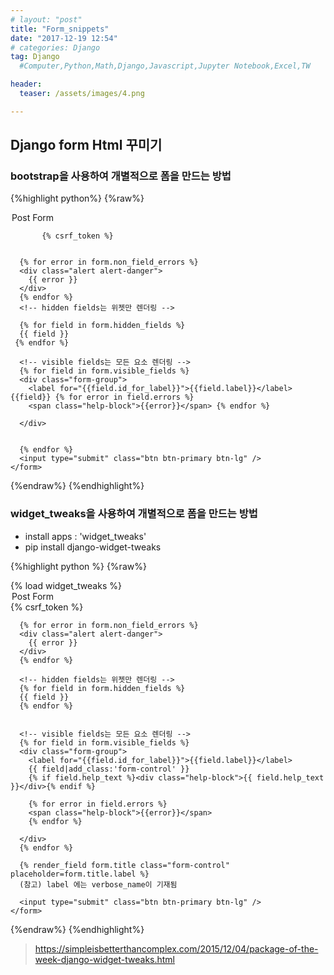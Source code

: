 ```yaml
---
# layout: "post"
title: "Form_snippets"
date: "2017-12-19 12:54"
# categories: Django
tag: Django
  #Computer,Python,Math,Django,Javascript,Jupyter Notebook,Excel,TW

header:
  teaser: /assets/images/4.png

---
```


## Django form Html 꾸미기

### bootstrap을 사용하여 개별적으로 폼을 만드는 방법

{%highlight python%}
{%raw%}
<!DOCTYPE html>
<html>
<head>
  <meta charset="utf-8">
  <title></title>
  <link rel="stylesheet" href="//maxcdn.bootstrapcdn.com/bootstrap/3.3.7/css/bootstrap.min.css" />
  <script src="//code.jquery.com/jquery-2.2.4.min.js"></script>
</head>
<body>
  <div class="container">
    <form action="" method="post" class="form-horizontal" enctype="multipart/form-data">
      <legend>Post Form</legend>

           {% csrf_token %}


      {% for error in form.non_field_errors %}
      <div class="alert alert-danger">
        {{ error }}
      </div>
      {% endfor %}
      <!-- hidden fields는 위젯만 렌더링 -->

      {% for field in form.hidden_fields %}
      {{ field }}
     {% endfor %}

      <!-- visible fields는 모든 요소 렌더링 -->
      {% for field in form.visible_fields %}
      <div class="form-group">
        <label for="{{field.id_for_label}}">{{field.label}}</label> {{field}} {% for error in field.errors %}
        <span class="help-block">{{error}}</span> {% endfor %}

      </div>


      {% endfor %}
      <input type="submit" class="btn btn-primary btn-lg" />
    </form>
  </div>

</body>

</html>

{%endraw%}
{%endhighlight%}

### widget_tweaks을 사용하여 개별적으로 폼을 만드는 방법
- install apps : 'widget_tweaks'
- pip install django-widget-tweaks

{%highlight python %}
{%raw%}
<!DOCTYPE html>
<html>
<head>
  <meta charset="utf-8">
  <title></title>
  <link rel="stylesheet" href="//maxcdn.bootstrapcdn.com/bootstrap/3.3.7/css/bootstrap.min.css" />
  <script src="//code.jquery.com/jquery-2.2.4.min.js"></script>
</head>
<body>
{% load widget_tweaks %}
  <div class="container">
    <form action="" method="post" class="form-horizontal" enctype="multipart/form-data">
      <legend>Post Form</legend>
      {% csrf_token %}

      {% for error in form.non_field_errors %}
      <div class="alert alert-danger">
        {{ error }}
      </div>
      {% endfor %}

      <!-- hidden fields는 위젯만 렌더링 -->
      {% for field in form.hidden_fields %}
      {{ field }}
      {% endfor %}


      <!-- visible fields는 모든 요소 렌더링 -->
      {% for field in form.visible_fields %}
      <div class="form-group">
        <label for="{{field.id_for_label}}">{{field.label}}</label>
        {{ field|add_class:'form-control' }}
        {% if field.help_text %}<div class="help-block">{{ field.help_text }}</div>{% endif %}

        {% for error in field.errors %}
        <span class="help-block">{{error}}</span>
        {% endfor %}

      </div>
      {% endfor %}

      {% render_field form.title class="form-control" placeholder=form.title.label %}
      (참고) label 에는 verbose_name이 기재됨

      <input type="submit" class="btn btn-primary btn-lg" />
    </form>
  </div>

</body>

</html>

{%endraw%}
{%endhighlight%}

> https://simpleisbetterthancomplex.com/2015/12/04/package-of-the-week-django-widget-tweaks.html
